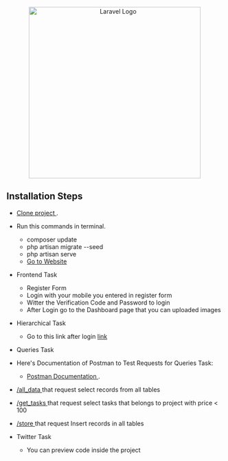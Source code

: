 <p align="center"><a href="https://laravel.com" target="_blank"><img src="https://raw.githubusercontent.com/laravel/art/master/logo-lockup/5%20SVG/2%20CMYK/1%20Full%20Color/laravel-logolockup-cmyk-red.svg" width="400" alt="Laravel Logo"></a></p>


## Installation Steps

- [ Clone project ](https://github.com/esraa-mohamed-hassan/PentaValue-PHP-Task.git).
- Run this commands in terminal.
    - composer update
    - php artisan migrate --seed
    - php artisan serve
    - [ Go to Website ](http://localhost:8000)

- Frontend Task
    - Register Form
    - Login with your mobile you entered in register form
    - Witter the Verification Code and Password to login
    - After Login go to the Dashboard page that you can uploaded images

- Hierarchical Task
    - Go to this link after login [ link ](http://localhost:8000/categories)    

- Queries Task
- Here's Documentation of Postman to Test Requests for Queries Task:
  - [ Postman Documentation ](https://documenter.getpostman.com/view/2016582/2s93m7X2Xw).

- [ /all_data ](http://localhost:8000/api/all_data) that request select records from all tables

- [ /get_tasks ](http://localhost:8000/api/get_tasks) that request select tasks that belongs to project with price < 100

- [ /store ](http://localhost:8000/api/store) that request Insert records in all tables

- Twitter Task 
    - You can preview code inside the project

